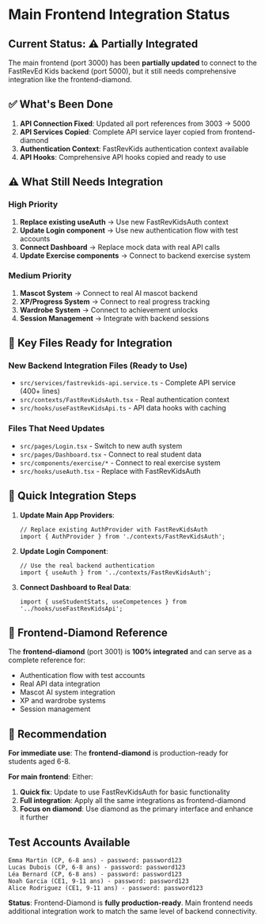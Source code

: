 # Main Frontend Integration Status

## Current Status: ⚠️ **Partially Integrated**

The main frontend (port 3000) has been **partially updated** to connect to the FastRevEd Kids backend (port 5000), but it still needs comprehensive integration like the frontend-diamond.

## ✅ What's Been Done

1. **API Connection Fixed**: Updated all port references from 3003 → 5000
2. **API Services Copied**: Complete API service layer copied from frontend-diamond
3. **Authentication Context**: FastRevKids authentication context available
4. **API Hooks**: Comprehensive API hooks copied and ready to use

## ⚠️ What Still Needs Integration

### **High Priority**
1. **Replace existing useAuth** → Use new FastRevKidsAuth context
2. **Update Login component** → Use new authentication flow with test accounts
3. **Connect Dashboard** → Replace mock data with real API calls
4. **Update Exercise components** → Connect to backend exercise system

### **Medium Priority**  
1. **Mascot System** → Connect to real AI mascot backend
2. **XP/Progress System** → Connect to real progress tracking
3. **Wardrobe System** → Connect to achievement unlocks
4. **Session Management** → Integrate with backend sessions

## 📁 Key Files Ready for Integration

### **New Backend Integration Files (Ready to Use)**
- `src/services/fastrevkids-api.service.ts` - Complete API service (400+ lines)
- `src/contexts/FastRevKidsAuth.tsx` - Real authentication context
- `src/hooks/useFastRevKidsApi.ts` - API data hooks with caching

### **Files That Need Updates**
- `src/pages/Login.tsx` - Switch to new auth system
- `src/pages/Dashboard.tsx` - Connect to real student data
- `src/components/exercise/*` - Connect to real exercise system
- `src/hooks/useAuth.tsx` - Replace with FastRevKidsAuth

## 🚀 Quick Integration Steps

1. **Update Main App Providers**:
   ```tsx
   // Replace existing AuthProvider with FastRevKidsAuth
   import { AuthProvider } from './contexts/FastRevKidsAuth';
   ```

2. **Update Login Component**:
   ```tsx
   // Use the real backend authentication
   import { useAuth } from '../contexts/FastRevKidsAuth';
   ```

3. **Connect Dashboard to Real Data**:
   ```tsx
   import { useStudentStats, useCompetences } from '../hooks/useFastRevKidsApi';
   ```

## 💎 Frontend-Diamond Reference

The **frontend-diamond** (port 3001) is **100% integrated** and can serve as a complete reference for:
- Authentication flow with test accounts
- Real API data integration  
- Mascot AI system integration
- XP and wardrobe systems
- Session management

## 🎯 Recommendation

**For immediate use**: The **frontend-diamond** is production-ready for students aged 6-8.

**For main frontend**: Either:
1. **Quick fix**: Update to use FastRevKidsAuth for basic functionality
2. **Full integration**: Apply all the same integrations as frontend-diamond
3. **Focus on diamond**: Use diamond as the primary interface and enhance it further

## Test Accounts Available
```
Emma Martin (CP, 6-8 ans) - password: password123
Lucas Dubois (CP, 6-8 ans) - password: password123  
Léa Bernard (CP, 6-8 ans) - password: password123
Noah Garcia (CE1, 9-11 ans) - password: password123
Alice Rodriguez (CE1, 9-11 ans) - password: password123
```

**Status**: Frontend-Diamond is **fully production-ready**. Main frontend needs additional integration work to match the same level of backend connectivity.